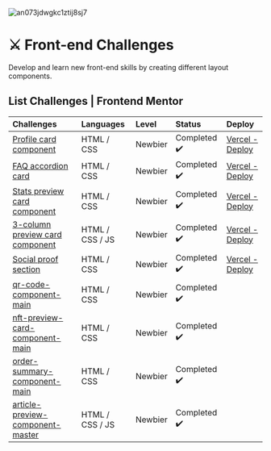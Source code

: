 ![an073jdwgkc1ztij8sj7](https://user-images.githubusercontent.com/64128375/108077545-64be8e00-704b-11eb-870e-93decc671978.jpg)

# ⚔ Front-end Challenges

Develop and learn new front-end skills by creating different layout components.


## List Challenges | Frontend Mentor

| Challenges                                                                                                        | Languages      | Level   | Status                                                                              | Deploy                                                                                                   |
|:------------------------------------------------------------------------------------------------------------------|:---------------|:--------|:------------------------------------------------------------------------------------|:---------------------------------------------------------------------------------------------------------|
| [Profile card component](https://github.com/danieln18/challenges_front-end/tree/main/Frontend-mentor/profile-card-component-main) | HTML / CSS     | Newbier | Completed :heavy_check_mark: | [Vercel - Deploy](https://profile-card-component-psi-six.vercel.app/) |
| [FAQ accordion card](https://github.com/danieln18/challenges_front-end/tree/main/Frontend-mentor/faq-accordion-card-main) | HTML / CSS     | Newbier | Completed :heavy_check_mark: | [Vercel - Deploy](https://faq-accordion-card-beta-lime.vercel.app/) |
| [Stats preview card component](https://github.com/danieln18/challenges_front-end/tree/main/Frontend-mentor/stats-preview-card-component-main) | HTML / CSS     | Newbier | Completed :heavy_check_mark: | [Vercel - Deploy](https://stats-preview-card-component-main-pearl-pi.vercel.app/) |
| [3-column preview card component](https://github.com/danieln18/challenges_front-end/tree/main/Frontend-mentor/3-column-preview-card-component-main) | HTML / CSS / JS    | Newbier | Completed :heavy_check_mark: | [Vercel - Deploy](https://challenges-front-end.vercel.app/) |
| [Social proof section](https://github.com/danieln18/challenges_front-end/tree/main/Frontend-mentor/social-proof-section-master) | HTML / CSS     | Newbier | Completed :heavy_check_mark: | [Vercel - Deploy](https://social-proof-section-master-five-fawn.vercel.app/) |
| [qr-code-component-main](https://github.com/danieln18/challenges_front-end/tree/main/Frontend-mentor/qr-code-component-main) | HTML / CSS     | Newbier | Completed :heavy_check_mark: |  |
| [nft-preview-card-component-main](https://github.com/danieln18/challenges_front-end/tree/main/Frontend-mentor/nft-preview-card-component-main) | HTML / CSS     | Newbier | Completed :heavy_check_mark: |  |
| [order-summary-component-main](https://github.com/danieln18/challenges_front-end/tree/main/Frontend-mentor/order-summary-component-main) | HTML / CSS     | Newbier | Completed :heavy_check_mark: |  |
| [article-preview-component-master](https://github.com/danieln18/challenges_front-end/tree/main/Frontend-mentor/article-preview-component-master) | HTML / CSS / JS    | Newbier | Completed :heavy_check_mark: |  |
